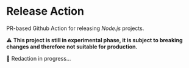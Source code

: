 # Release Action

PR-based Github Action for releasing _Node.js_ projects.

:warning: **This project is still in experimental phase, it is subject to breaking changes and therefore not suitable for production.**

:construction: Redaction in progress...
